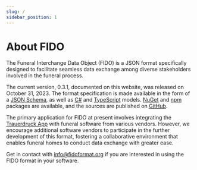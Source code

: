 ```yaml
---
slug: /
sidebar_position: 1
---
```


# About FIDO

The Funeral Interchange Data Object (FIDO) is a JSON format specifically designed to facilitate seamless data exchange among diverse stakeholders involved in the funeral process.

The current version, 0.3.1, documented on this website, was released on October 31, 2023. The format specification is made available in the form of a [JSON Schema](./jsonschema), as well as [C#](./csharp) and [TypeScript](./typescript) models. [NuGet](https://www.nuget.org/packages/Fido/) and [npm](https://www.npmjs.com/package/@xenoage/fido) packages are available, and the sources are published on [GitHub](https://www.github.com/Xenoage/FIDO).

The primary application for FIDO at present involves integrating the [Trauerdruck App](https://www.trauerdruck.app) with funeral software from
various vendors. However, we encourage additional software vendors to participate in the further development of this format, fostering a collaborative environment that enables funeral homes to conduct data exchange with greater ease.

Get in contact with <a href="mailto:info@fidoformat.org">info@fidoformat.org</a> if you are interested in using the FIDO format in your software.